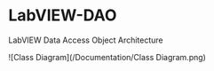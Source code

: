 # LabVIEW-DAO
LabVIEW Data Access Object Architecture

![Class Diagram](/Documentation/Class Diagram.png)
